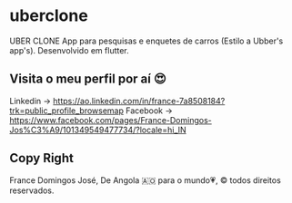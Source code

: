 # uberclone
UBER CLONE
App para pesquisas e enquetes de carros (Estilo a Ubber's app's). Desenvolvido em flutter.

## Visita o meu perfil por aí 😍

Linkedin -> https://ao.linkedin.com/in/france-7a8508184?trk=public_profile_browsemap
Facebook -> https://www.facebook.com/pages/France-Domingos-Jos%C3%A9/101349549477734/?locale=hi_IN

## Copy Right
France Domingos José, De Angola 🇦🇴 para o mundo💗, ©️ todos direitos reservados. 